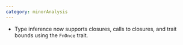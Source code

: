 ```yaml
---
category: minorAnalysis
---
```

* Type inference now supports closures, calls to closures, and trait bounds
  using the `FnOnce` trait.